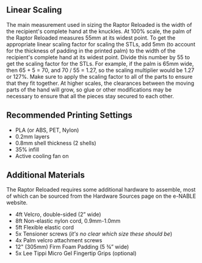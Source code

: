 ## Linear Scaling 

The main measurement used in sizing the Raptor Reloaded is the width of the recipient's complete hand at the knuckles. At 100% scale, the palm of the Raptor Reloaded measures 55mm at its widest point. To get the appropriate linear scaling factor for scaling the STLs, add 5mm (to account for the thickness of padding in the printed palm) to the width of the recipient's complete hand at its widest point. Divide this number by 55 to get the scaling factor for the STLs. For example, if the palm is 65mm wide, then 65 + 5 = 70, and 70 / 55 = 1.27, so the scaling multiplier would be 1.27 or 127%. Make sure to apply the scaling factor to all of the parts to ensure that they fit together. At higher scales, the clearances between the moving parts of the hand will grow, so glue or other modifications may be necessary to ensure that all the pieces stay secured to each other.

## Recommended Printing Settings

 * PLA (or ABS, PET, Nylon)
 * 0.2mm layers
 * 0.8mm shell thickness (2 shells)
 * 35% infill
 * Active cooling fan on

## Additional Materials

The Raptor Reloaded requires some additional hardware to assemble, most of which can be sourced from the Hardware Sources page on the e-NABLE website.

 * 4ft Velcro, double-sided (2” wide)
 * 8ft Non-elastic nylon cord, 0.9mm-1.0mm
 * 5ft Flexible elastic cord
 * 5x Tensioner screws (*it's no clear which size these should be*) 
 * 4x Palm velcro attachment screws
 * 12" (305mm) Firm Foam Padding (5 ¾” wide)
 * 5x Lee Tippi Micro Gel Fingertip Grips (optional)
